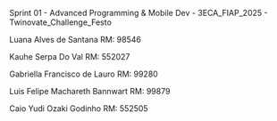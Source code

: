 Sprint 01 - Advanced Programming & Mobile Dev - 3ECA_FIAP_2025 - Twinovate_Challenge_Festo

Luana Alves de Santana RM: 98546

Kauhe Serpa Do Val RM: 552027

Gabriella Francisco de Lauro RM: 99280

Luis Felipe Machareth Bannwart RM: 99879

Caio Yudi Ozaki Godinho RM: 552505

